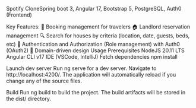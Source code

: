 Spotify CloneSpring boot 3, Angular 17, Bootstrap 5, PostgreSQL, Auth0 (Frontend)



Key Features:
📅 Booking management for travelers
🏠 Landlord reservation management
🔍 Search for houses by criteria (location, date, guests, beds, etc)
🔐 Authentication and Authorization (Role management) with Auth0 (OAuth2)
🏢 Domain-driven design
Usage
Prerequisites
NodeJS 20.11 LTS
Angular CLI v17
IDE (VSCode, IntelliJ)
Fetch dependencies
npm install

Launch dev server
Run ng serve for a dev server. Navigate to http://localhost:4200/. The application will automatically reload if you change any of the source files.

Build
Run ng build to build the project. The build artifacts will be stored in the dist/ directory.
